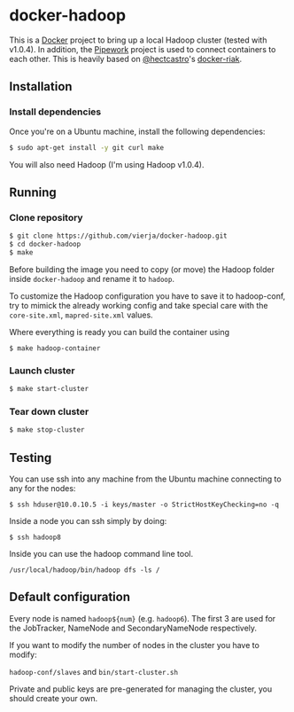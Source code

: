 # docker-hadoop

This is a [Docker](http://docker.io) project to bring up a local
Hadoop cluster (tested with v1.0.4). In addition, the
[Pipework](https://github.com/jpetazzo/pipework) project is used to connect
containers to each other. This is heavily based on [@hectcastro](https://github.com/hectcastro)'s [docker-riak](https://github.com/hectcastro/docker-riak).

## Installation

### Install dependencies

Once you're on a Ubuntu machine, install the following dependencies:

```bash
$ sudo apt-get install -y git curl make
```

You will also need Hadoop (I'm using Hadoop v1.0.4).

## Running

### Clone repository

```bash
$ git clone https://github.com/vierja/docker-hadoop.git
$ cd docker-hadoop
$ make
```

Before building the image you need to copy (or move) the Hadoop folder inside `docker-hadoop` and rename it to `hadoop`.

To customize the Hadoop configuration you have to save it to hadoop-conf, try to mimick the already working config and take special care with the `core-site.xml`, `mapred-site.xml` values.

Where everything is ready you can build the container using

```
$ make hadoop-container
```

### Launch cluster

```bash
$ make start-cluster
```

### Tear down cluster

```bash
$ make stop-cluster
```

## Testing

You can use ssh into any machine from the Ubuntu machine connecting to any for the nodes:
```
$ ssh hduser@10.0.10.5 -i keys/master -o StrictHostKeyChecking=no -q
```

Inside a node you can ssh simply by doing:
```
$ ssh hadoop8
```

Inside you can use the hadoop command line tool.

```
/usr/local/hadoop/bin/hadoop dfs -ls /
```

## Default configuration

Every node is named `hadoop${num}` (e.g. `hadoop6`). The first 3 are used for the JobTracker, NameNode and SecondaryNameNode respectively.

If you want to modify the number of nodes in the cluster you have to modify:

`hadoop-conf/slaves` and `bin/start-cluster.sh`

Private and public keys are pre-generated for managing the cluster, you should create your own.

